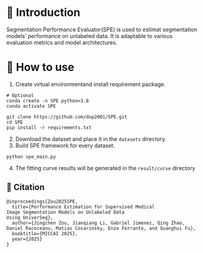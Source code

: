 # 🚀 Introduction
Segmentation Performance Evaluator(SPE) is used to estimat segmentation
models’ performance on unlabeled data. It is adaptable
to various evaluation metrics and model architectures.

# 🚢 How to use
1. Create virtual environmentand install requirement package.
```shell
# Optional
conda create -n SPE python=3.8
conda activate SPE
```
```shell
git clone https://github.com/dop2001/SPE.git
cd SPE
pip install -r requirements.txt
```
2. Download the dataset and place it in the `datasets` directory.
3. Build SPE framework for every dataset.
```shell
python spe_main.py
```
4. The fitting curve results will be generated in the `result/curve` directory

## 🥳 Citation
```
@inproceedings{Zou2025SPE,
  title={Performance Estimation for Supervised Medical
Image Segmentation Models on Unlabeled Data
Using UniverSeg},
  author={Jingchen Zou, Jianqiang Li, Gabriel Jimenez, Qing Zhao, Daniel Racoceanu, Matias Cosarinsky, Enzo Ferrante, and Guanghui Fu},
  booktitle={MICCAI 2025},
  year={2025}
}
```